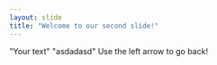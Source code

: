 ```yaml
---
layout: slide
title: "Welcome to our second slide!"
---
```

"Your text" "asdadasd"
Use the left arrow to go back!
